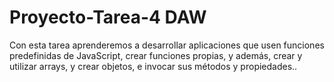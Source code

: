 # Proyecto-Tarea-4 DAW

Con esta tarea aprenderemos a desarrollar aplicaciones que usen funciones predefinidas de JavaScript, 
crear funciones propias, y además, crear y utilizar arrays,
y crear objetos, e invocar sus métodos y propiedades..
